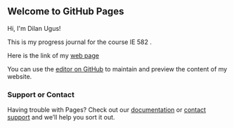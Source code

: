 ## Welcome to GitHub Pages

Hi, I'm Dilan Ugus!

This is my progress journal for the course IE 582 .

Here is the link of my [web page](https://bu-ie-582.github.io/fall-23-ugusdilan/)

You can use the [editor on GitHub](https://github.com/BU-IE-582/fall-23-ugusdilan/edit/main/index.md) to maintain and preview the content of my website.


### Support or Contact

Having trouble with Pages? Check out our [documentation](https://docs.github.com/categories/github-pages-basics/) or [contact support](https://support.github.com/contact) and we’ll help you sort it out.
